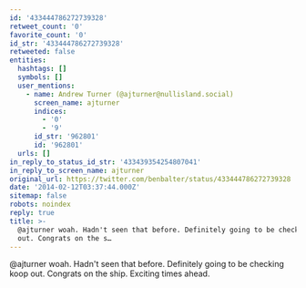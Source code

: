 ```yaml
---
id: '433444786272739328'
retweet_count: '0'
favorite_count: '0'
id_str: '433444786272739328'
retweeted: false
entities:
  hashtags: []
  symbols: []
  user_mentions:
    - name: Andrew Turner (@ajturner@nullisland.social)
      screen_name: ajturner
      indices:
        - '0'
        - '9'
      id_str: '962801'
      id: '962801'
  urls: []
in_reply_to_status_id_str: '433439354254807041'
in_reply_to_screen_name: ajturner
original_url: https://twitter.com/benbalter/status/433444786272739328
date: '2014-02-12T03:37:44.000Z'
sitemap: false
robots: noindex
reply: true
title: >-
  @ajturner woah. Hadn't seen that before. Definitely going to be checking koop
  out. Congrats on the s…
---
```


@ajturner woah. Hadn't seen that before. Definitely going to be checking koop out. Congrats on the ship. Exciting times ahead.